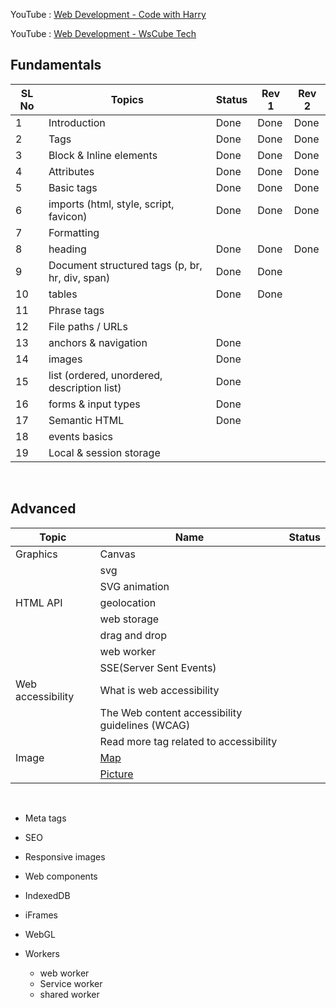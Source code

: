 YouTube : [Web Development - Code with Harry](https://www.youtube.com/watch?v=6mbwJ2xhgzM&list=PLu0W_9lII9agiCUZYRsvtGTXdxkzPyItg) <br>

YouTube : [Web Development - WsCube Tech](https://www.youtube.com/watch?v=HVjjoMvutj4)

## Fundamentals

| SL No | Topics                                          | Status | Rev 1 | Rev 2 |
| ----- | ----------------------------------------------- | ------ | ----- | ----- |
| 1     | Introduction                                    | Done   | Done  | Done  |
| 2     | Tags                                            | Done   | Done  | Done  |
| 3     | Block & Inline elements                         | Done   | Done  | Done  |
| 4     | Attributes                                      | Done   | Done  | Done  |
| 5     | Basic tags                                      | Done   | Done  | Done  |
| 6     | imports (html, style, script, favicon)          | Done   | Done  | Done  |
| 7     | Formatting                                      |        |       |       |
| 8     | heading                                         | Done   | Done  | Done  |
| 9     | Document structured tags (p, br, hr, div, span) | Done   | Done  |       |
| 10    | tables                                          | Done   | Done  |
| 11    | Phrase tags                                     |        |       |
| 12    | File paths / URLs                               |        |       |
| 13    | anchors & navigation                            | Done   |       |
| 14    | images                                          | Done   |       |
| 15    | list (ordered, unordered, description list)     | Done   |       |
| 16    | forms & input types                             | Done   |       |
| 17    | Semantic HTML                                   | Done   |       |
| 18    | events basics                                   |        |       |
| 19    | Local & session storage                         |        |       |

&nbsp;

## Advanced

| Topic             | Name                                                              | Status |
| ----------------- | ----------------------------------------------------------------- | ------ |
| Graphics          | Canvas                                                            |        |
|                   | svg                                                               |        |
|                   | SVG animation                                                     |        |
| HTML API          | geolocation                                                       |        |
|                   | web storage                                                       |        |
|                   | drag and drop                                                     |        |
|                   | web worker                                                        |        |
|                   | SSE(Server Sent Events)                                           |
| Web accessibility | What is web accessibility                                         |
|                   | The Web content accessibility guidelines (WCAG)                   |
|                   | Read more tag related to accessibility                            |
| Image             | [Map](https://www.w3schools.com/html/html_images_imagemap.asp)    |
|                   | [Picture](https://www.w3schools.com/html/html_images_picture.asp) |

&nbsp;

- Meta tags
- SEO
- Responsive images

- Web components
- IndexedDB

* iFrames

* WebGL
* Workers
  - web worker
  - Service worker
  * shared worker
